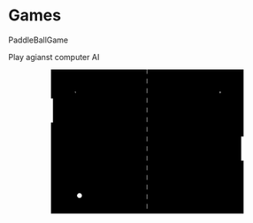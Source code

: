 # Games
PaddleBallGame

Play agianst computer AI

<p align="center">
  <img src="Capture.PNG" width="350"/>
</p>
